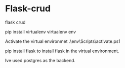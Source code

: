# Flask-crud
flask crud

pip install virtualenv
virtualenv env

Activate the virtual environmet .\env\Scripts\activate.ps1

pip install flask to install flask in the virtual environment.

Ive used postgres as the backend.

